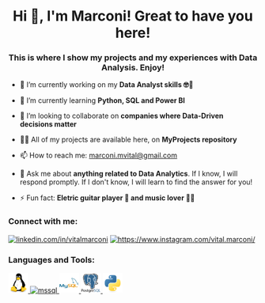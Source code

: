 <h1 align="center">Hi 👋, I'm Marconi! Great to have you here!</h1>
<h3 align="center">This is where I show my projects and my experiences with Data Analysis. Enjoy!</h3>

- 🔭 I’m currently working on my **Data Analyst skills 🤓📖**

- 🌱 I’m currently learning **Python, SQL and Power BI**

- 👯 I’m looking to collaborate on **companies where Data-Driven decisions matter**

- 👨‍💻 All of my projects are available here, on **MyProjects repository**

- 📫 How to reach me: marconi.mvital@gmail.com

- 💬 Ask me about **anything related to Data Analytics**. If I know, I will respond promptly. If I don't know, I will learn to find the answer for you!

- ⚡ Fun fact: **Eletric guitar player 🎸 and music lover 🧡🎵**

<h3 align="left">Connect with me:</h3>
<p align="left">
<a href="https://linkedin.com/in/vitalmarconi" target="blank"><img align="center" src="https://raw.githubusercontent.com/rahuldkjain/github-profile-readme-generator/master/src/images/icons/Social/linked-in-alt.svg" alt="linkedin.com/in/vitalmarconi" height="30" width="40" /></a>
<a href="https://instagram.com/vital.marconi/" target="blank"><img align="center" src="https://raw.githubusercontent.com/rahuldkjain/github-profile-readme-generator/master/src/images/icons/Social/instagram.svg" alt="https://www.instagram.com/vital.marconi/" height="30" width="40" /></a>
</p>

<h3 align="left">Languages and Tools:</h3>
<p align="left"> <a href="https://www.linux.org/" target="_blank" rel="noreferrer"> <img src="https://raw.githubusercontent.com/devicons/devicon/master/icons/linux/linux-original.svg" alt="linux" width="40" height="40"/> </a> <a href="https://www.microsoft.com/en-us/sql-server" target="_blank" rel="noreferrer"> <img src="https://www.svgrepo.com/show/303229/microsoft-sql-server-logo.svg" alt="mssql" width="40" height="40"/> </a> <a href="https://www.mysql.com/" target="_blank" rel="noreferrer"> <img src="https://raw.githubusercontent.com/devicons/devicon/master/icons/mysql/mysql-original-wordmark.svg" alt="mysql" width="40" height="40"/> </a> <a href="https://www.postgresql.org" target="_blank" rel="noreferrer"> <img src="https://raw.githubusercontent.com/devicons/devicon/master/icons/postgresql/postgresql-original-wordmark.svg" alt="postgresql" width="40" height="40"/> </a> <a href="https://www.python.org" target="_blank" rel="noreferrer"> <img src="https://raw.githubusercontent.com/devicons/devicon/master/icons/python/python-original.svg" alt="python" width="40" height="40"/> </a> </p>




<!---
MarconiMVital/MarconiMVital is a ✨ special ✨ repository because its `README.md` (this file) appears on your GitHub profile.
You can click the Preview link to take a look at your changes.


- 👋 Hi, I’m @MarconiMVital
- 👀 I’m interested in Data Analytics and Data Science
- 🌱 I’m currently learning Data Analytics using Python, SQL and Power BI
- 💞️ I’m looking to collaborate on companies that work with data-driven decisions
- 📫 Reach me on my LinkedIn: linkedin.com/in/vitalmarconi

--->
